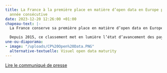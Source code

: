 ```yaml
---
title: La France à la première place en matière d’open data en Europe pour la troisième
  année consécutive
date: 2023-12-20 12:26:00 +01:00
chapeau-text: |-
  La France conserve sa première place en matière d’open data en Europe, selon [le classement de la Commission européenne](https://data.europa.eu/en/publications/open-data-maturity/2023) publié le 14 décembre dernier.

  Depuis 2015, ce classement met en lumière l’état d’avancement des pays européens en matière d’ouverture des données selon les critères suivants : politique publique, portail national, impact et qualité. La France vient d’obtenir un score global de 98,3% de maturité d’open data, et arrive en tête sur trois des quatre critères pré-cités : 600/600 sur l’impact et 640/640 sur la politique publique et 630/650 pour la qualité.
une-ou-diaporama:
- image: "/uploads/CP%20Open%20Data.PNG"
  alternative-textuelle: Visuel open data maturity
---
```


<div class="lien-important"><p><a href="https://www.numerique.gouv.fr/espace-presse/la-france-a-la-premiere-place-en-matiere-dopen-data-en-europe-pour-la-troisieme-annee-consecutive/">Lire le communiqué de presse</a></p></div>
